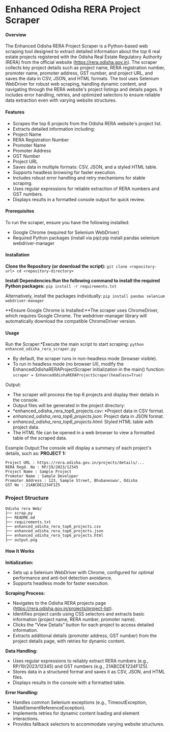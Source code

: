 # Enhanced Odisha RERA Project Scraper

#### Overview

The Enhanced Odisha RERA Project Scraper is a Python-based web scraping tool designed to extract detailed information about the top 6 real estate projects registered with the Odisha Real Estate Regulatory Authority (RERA) from the official website (https://rera.odisha.gov.in). The scraper collects key project details such as project name, RERA registration number, promoter name, promoter address, GST number, and project URL, and saves the data in CSV, JSON, and HTML formats.
The tool uses Selenium WebDriver for robust web scraping, handling dynamic content, and navigating through the RERA website's project listings and details pages. It includes error handling, retries, and optimized selectors to ensure reliable data extraction even with varying website structures.

#### Features

- Scrapes the top 6 projects from the Odisha RERA website's project list.
- Extracts detailed information including:
- Project Name
- RERA Registration Number
- Promoter Name
- Promoter Address
- GST Number
- Project URL
- Saves data in multiple formats: CSV, JSON, and a styled HTML table.
- Supports headless browsing for faster execution.
- Includes robust error handling and retry mechanisms for stable scraping.
- Uses regular expressions for reliable extraction of RERA numbers and GST numbers.
- Displays results in a formatted console output for quick review.

#### Prerequisites

To run the scraper, ensure you have the following installed:

- Google Chrome (required for Selenium WebDriver)
- Required Python packages (install via pip):pip install pandas selenium webdriver-manager

#### Installation

**Clone the Repository (or download the script):**
`git clone <repository-url>
cd <repository-directory>`

**Install Dependencies:Run the following command to install the required Python packages:**
`pip install -r requirements.txt`

Alternatively, install the packages individually:
`pip install pandas selenium webdriver-manager`

**Ensure Google Chrome is Installed:**The scraper uses ChromeDriver, which requires Google Chrome. The webdriver-manager library will automatically download the compatible ChromeDriver version.

#### Usage

Run the Scraper:*Execute the main script to start scraping:
`python enhanced_odisha_rera_scraper.py`

- By default, the scraper runs in non-headless mode (browser visible).
- To run in headless mode (no browser UI), modify the EnhancedOdishaRERAProjectScraper initialization in the main() function:
  `scraper = EnhancedOdishaRERAProjectScraper(headless=True)`


Output:

- The scraper will process the top 6 projects and display their details in the console.
- Output files will be generated in the project directory:
- *enhanced_odisha_rera_top6_projects.csv: *Project data in CSV format.
- _enhanced_odisha_rera_top6_projects.json:_ Project data in JSON format.
- _enhanced_odisha_rera_top6_projects.html:_ Styled HTML table with project data.
- The HTML file can be opened in a web browser to view a formatted table of the scraped data.

Example Output:The console will display a summary of each project's details, such as:
**PROJECT 1:**


```
Project URL : https://rera.odisha.gov.in/projects/details/...
RERA Regd. No : RP/19/2023/12345
Project Name : Sample Project
Promoter Name : Sample Developer
Promoter Address : 123, Sample Street, Bhubaneswar, Odisha
GST No : 21ABCDE1234F1Z5
```

### Project Structure

```
Odisha rera Web/
├── scrap.py
├── README.md
├── requirements.txt
├── enhanced_odisha_rera_top6_projects.csv
├── enhanced_odisha_rera_top6_projects.json
├── enhanced_odisha_rera_top6_projects.html
├── output.png

```

#### How It Works

**Initialization:**

- Sets up a Selenium WebDriver with Chrome, configured for optimal performance and anti-bot detection avoidance.
- Supports headless mode for faster execution.

**Scraping Process:**

- Navigates to the Odisha RERA projects page (https://rera.odisha.gov.in/projects/project-list).
- Identifies project cards using CSS selectors and extracts basic information (project name, RERA number, promoter name).
- Clicks the "View Details" button for each project to access detailed information.
- Extracts additional details (promoter address, GST number) from the project details page, with retries for dynamic content.


**Data Handling:**

- Uses regular expressions to reliably extract RERA numbers (e.g., RP/19/2023/12345) and GST numbers (e.g., 21ABCDE1234F1Z5).
- Stores data in a structured format and saves it as CSV, JSON, and HTML files.
- Displays results in the console with a formatted table.

**Error Handling:**

- Handles common Selenium exceptions (e.g., TimeoutException, StaleElementReferenceException).
- Implements retries for dynamic content loading and element interactions.
- Provides fallback selectors to accommodate varying website structures.
